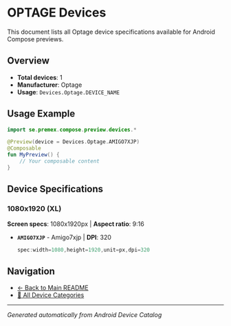 # OPTAGE Devices

This document lists all Optage device specifications available for Android Compose previews.

## Overview

- **Total devices**: 1
- **Manufacturer**: Optage
- **Usage**: `Devices.Optage.DEVICE_NAME`

## Usage Example

```kotlin
import se.premex.compose.preview.devices.*

@Preview(device = Devices.Optage.AMIGO7XJP)
@Composable
fun MyPreview() {
    // Your composable content
}
```

## Device Specifications

### 1080x1920 (XL)

**Screen specs**: 1080x1920px | **Aspect ratio**: 9:16

- **`AMIGO7XJP`** - Amigo7xjp | **DPI**: 320
  ```kotlin
  spec:width=1080,height=1920,unit=px,dpi=320
  ```

## Navigation

- [← Back to Main README](../../README.md)
- [📱 All Device Categories](../README.md)

---
*Generated automatically from Android Device Catalog*
